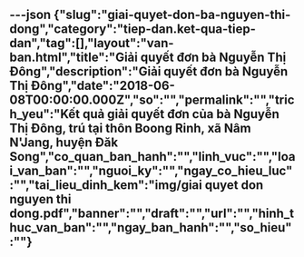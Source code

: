 ---json
{"slug":"giai-quyet-don-ba-nguyen-thi-dong","category":"tiep-dan.ket-qua-tiep-dan","tag":[],"layout":"van-ban.html","title":"Giải quyết đơn bà Nguyễn Thị Đông","description":"Giải quyết đơn bà Nguyễn Thị Đông","date":"2018-06-08T00:00:00.000Z","so":"","permalink":"","trich_yeu":"Kết quả giải quyết đơn của bà Nguyễn Thị Đông, trú tại thôn Boong Rinh, xã Nâm N'Jang, huyện Đăk Song","co_quan_ban_hanh":"","linh_vuc":"","loai_van_ban":"","nguoi_ky":"","ngay_co_hieu_luc":"","tai_lieu_dinh_kem":"img/giai quyet don nguyen thi dong.pdf","banner":"","draft":"","url":"","hinh_thuc_van_ban":"","ngay_ban_hanh":"","so_hieu":""}
---
